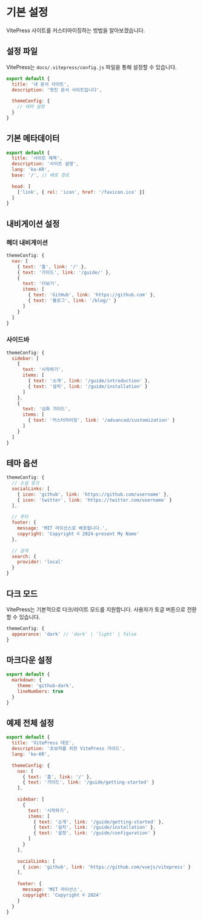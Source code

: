 # 기본 설정

VitePress 사이트를 커스터마이징하는 방법을 알아보겠습니다.

## 설정 파일

VitePress는 `docs/.vitepress/config.js` 파일을 통해 설정할 수 있습니다.

```javascript
export default {
  title: '내 문서 사이트',
  description: '멋진 문서 사이트입니다',
  
  themeConfig: {
    // 테마 설정
  }
}
```

## 기본 메타데이터

```javascript
export default {
  title: '사이트 제목',
  description: '사이트 설명',
  lang: 'ko-KR',
  base: '/', // 배포 경로
  
  head: [
    ['link', { rel: 'icon', href: '/favicon.ico' }]
  ]
}
```

## 내비게이션 설정

### 헤더 내비게이션

```javascript
themeConfig: {
  nav: [
    { text: '홈', link: '/' },
    { text: '가이드', link: '/guide/' },
    { 
      text: '더보기',
      items: [
        { text: 'GitHub', link: 'https://github.com' },
        { text: '블로그', link: '/blog/' }
      ]
    }
  ]
}
```

### 사이드바

```javascript
themeConfig: {
  sidebar: [
    {
      text: '시작하기',
      items: [
        { text: '소개', link: '/guide/introduction' },
        { text: '설치', link: '/guide/installation' }
      ]
    },
    {
      text: '심화 가이드',
      items: [
        { text: '커스터마이징', link: '/advanced/customization' }
      ]
    }
  ]
}
```

## 테마 옵션

```javascript
themeConfig: {
  // 소셜 링크
  socialLinks: [
    { icon: 'github', link: 'https://github.com/username' },
    { icon: 'twitter', link: 'https://twitter.com/username' }
  ],
  
  // 푸터
  footer: {
    message: 'MIT 라이선스로 배포됩니다.',
    copyright: 'Copyright © 2024-present My Name'
  },
  
  // 검색
  search: {
    provider: 'local'
  }
}
```

## 다크 모드

VitePress는 기본적으로 다크/라이트 모드를 지원합니다. 사용자가 토글 버튼으로 전환할 수 있습니다.

```javascript
themeConfig: {
  appearance: 'dark' // 'dark' | 'light' | false
}
```

## 마크다운 설정

```javascript
export default {
  markdown: {
    theme: 'github-dark',
    lineNumbers: true
  }
}
```

## 예제 전체 설정

```javascript
export default {
  title: 'VitePress 데모',
  description: '초보자를 위한 VitePress 가이드',
  lang: 'ko-KR',
  
  themeConfig: {
    nav: [
      { text: '홈', link: '/' },
      { text: '가이드', link: '/guide/getting-started' }
    ],
    
    sidebar: [
      {
        text: '시작하기',
        items: [
          { text: '소개', link: '/guide/getting-started' },
          { text: '설치', link: '/guide/installation' },
          { text: '설정', link: '/guide/configuration' }
        ]
      }
    ],
    
    socialLinks: [
      { icon: 'github', link: 'https://github.com/vuejs/vitepress' }
    ],
    
    footer: {
      message: 'MIT 라이선스',
      copyright: 'Copyright © 2024'
    }
  }
}
```